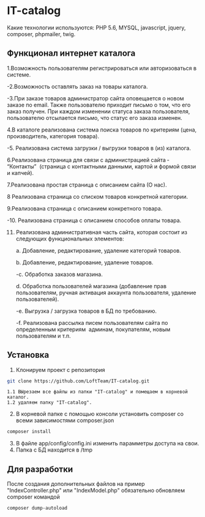 # IT-catalog

Какие технологии используются: PHP 5.6, MYSQL, javascript, jquery, composer, phpmailer, twig.

## Функционал интернет каталога

1.Возможность пользователям регистрироваться или авторизоваться в системе.

-2.Возможность оставлять заказ на товары каталога.

-3.При заказе товаров администратор сайта оповещается о новом заказе по email. Также
пользователю приходит письмо о том, что его заказ получен. При каждом изменении 
статуса заказа пользователя, пользователю отсылается письмо, что статус его заказа 
изменен.

4.В каталоге реализована система поиска товаров по критериям (цена,
производитель, категория товара).

-5. Реализована система загрузки / выгрузки товаров в (из) каталога.

6.Реализована страница для связи с администрацией сайта ­ “Контакты” ­  (страница с
контактными данными, картой и формой связи и капчей).

7.Реализована простая страница с описанием сайта (О нас).

8 Реализована страница со списком товаров конкретной категории.

9.Реализована страница с описанием конкретного товара.

-10. Реализована страница с описанием способов оплаты товара.

11. Реализована административная часть сайта, которая состоит из следующих
функциональных элементов​:

	a. Добавление, редактирование, удаление категорий товаров.

	b. Добавление, редактирование, удаление товаров.

	-c. Обработка заказов магазина.

	d. Обработка пользователей магазина (добавление прав пользователям, ручная активация 
	аккаунта пользователя, удаление пользователей).

	-e. Выгрузка / загрузка товаров в БД по требованию.

	-f. Реализована рассылка писем пользователям сайта по определенным критериям ­
	админам, покупателям, новым пользователям и т.п. 

## Установка

1. Клонируем проект с репозитория
```sh
git clone https://github.com/LoftTeam/IT-catalog.git
```
	1.1 ВЫрезаем все файлы из папки "IT-catalog" и помещаем в корневой каталог.
	1.2 удаляем папку "IT-catalog".

2. В корневой папке с помощью консоли установить composer со всеми зависимостями composer.json
```sh
composer install
```
3. В файле app/config/config.ini изменить парамметры доступа на свои.
4. Папка с БД  находится в /tmp

## Для разработки
	
После создания дополнительных файлов на пример "IndexController.php" или "IndexModel.php" обязательно обновляем composer командой
```sh
composer dump-autoload
```